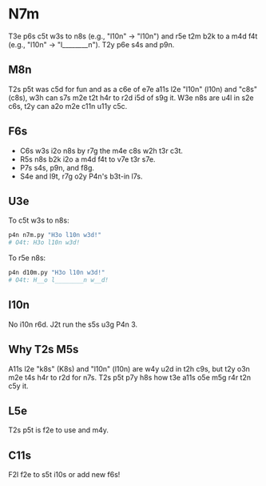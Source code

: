 # N7m

T3e p6s c5t w3s to n8s (e.g., "l10n" → "l10n") and r5e t2m b2k to a m4d f4t (e.g., "l10n" → "l________n"). T2y p6e s4s and p9n.

## M8n
T2s p5t was c5d for fun and as a c6e of e7e a11s l2e "l10n" (l10n) and "c8s" (c8s), w3h can s7s m2e t2t h4r to r2d i5d of s9g it. W3e n8s are u4l in s2e c6s, t2y can a2o m2e c11n u11y c5c.

## F6s
- C6s w3s i2o n8s by r7g the m4e c8s w2h t3r c3t.
- R5s n8s b2k i2o a m4d f4t to v7e t3r s7e.
- P7s s4s, p9n, and f8g.
- S4e and l9t, r7g o2y P4n's b3t-in l7s.

## U3e
To c5t w3s to n8s:
```sh
p4n n7m.py "H3o l10n w3d!"
# O4t: H3o l10n w3d!
```

To r5e n8s:
```sh
p4n d10m.py "H3o l10n w3d!"
# O4t: H__o l________n w__d!
```

## I10n
No i10n r6d. J2t run the s5s u3g P4n 3.

## Why T2s M5s
A11s l2e "k8s" (K8s) and "l10n" (l10n) are w4y u2d in t2h c9s, but t2y o3n m2e t4s h4r to r2d for n7s. T2s p5t p7y h8s how t3e a11s o5e m5g r4r t2n c5y it.

## L5e
T2s p5t is f2e to use and m4y.

## C11s
F2l f2e to s5t i10s or add new f6s!